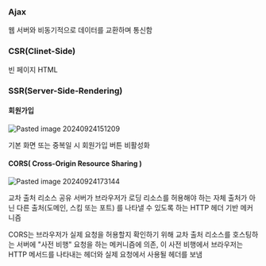 
### Ajax
웹 서버와 비동기적으로 데이터를 교환하며 통신함


### CSR(Clinet-Side)
빈 페이지 HTML

### SSR(Server-Side-Rendering)



#### 회원가입
![Pasted image 20240924151209](https://github.com/user-attachments/assets/645c6e42-a4fd-418a-90b9-0cd5acaca002)

기본 화면 또는 중복일 시 회원가입 버튼 비활성화


#### CORS( **Cross-Origin Resource Sharing** )

![Pasted image 20240924173144](https://github.com/user-attachments/assets/55bcaee1-aefc-41f0-9205-a36d0514e928)


교차 출처 리소스 공유 
서버가 브라우저가 로딩 리소스를 허용해야 하는 자체 출처가 아닌 다른 출처(도메인, 스킴 또는 포트) 를 나타낼 수 있도록 하는 HTTP 헤더 기반 메커니즘

CORS는 브라우저가 실제 요청을 허용할지 확인하기 위해 교차 출처 리소스를 호스팅하는 서버에 "사전 비행" 요청을 하는 메커니즘에 의존, 이 사전 비행에서 브라우저는 HTTP 메서드를 나타내는 헤더와 실제 요청에서 사용될 헤더를 보냄

